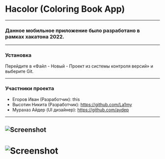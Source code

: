 # Hacolor (Coloring Book App)

---

### Данное мобильное приложение было разработано в рамках хакатона 2022.

---

### Установка
Перейдите в «Файл - Новый - Проект из системы контроля версий» и выберите Git.

---
### Участники проекта
- Егоров Иван (Разработчик): this
- Высотин Никита (Разработчик): https://github.com/La1my
- Мурахаз Айдер  (UI дизайнер): https://github.com/aydep

---
![Screenshot](/screenshots/screenshot1.png)
---
![Screenshot](/screenshots/screenshot2.png)
=============================
